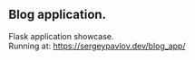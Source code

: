 <h2>Blog application.</h2>

Flask application showcase.<br>
Running at: https://sergeypavlov.dev/blog_app/
